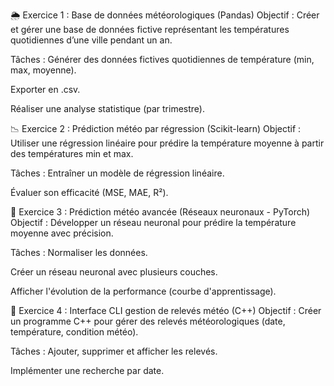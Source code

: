 🌦️ Exercice 1 : Base de données météorologiques (Pandas)
Objectif :
Créer et gérer une base de données fictive représentant les températures quotidiennes d’une ville pendant un an.

Tâches :
Générer des données fictives quotidiennes de température (min, max, moyenne).

Exporter en .csv.

Réaliser une analyse statistique (par trimestre).

📉 Exercice 2 : Prédiction météo par régression (Scikit-learn)
Objectif :
Utiliser une régression linéaire pour prédire la température moyenne à partir des températures min et max.

Tâches :
Entraîner un modèle de régression linéaire.

Évaluer son efficacité (MSE, MAE, R²).

🧠 Exercice 3 : Prédiction météo avancée (Réseaux neuronaux - PyTorch)
Objectif :
Développer un réseau neuronal pour prédire la température moyenne avec précision.

Tâches :
Normaliser les données.

Créer un réseau neuronal avec plusieurs couches.

Afficher l'évolution de la performance (courbe d'apprentissage).

🧹 Exercice 4 : Interface CLI gestion de relevés météo (C++)
Objectif :
Créer un programme C++ pour gérer des relevés météorologiques (date, température, condition météo).

Tâches :
Ajouter, supprimer et afficher les relevés.

Implémenter une recherche par date.